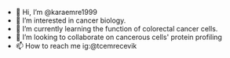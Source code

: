 - 👋 Hi, I’m @karaemre1999
- 👀 I’m interested in cancer biology.
- 🌱 I’m currently learning the  function of colorectal cancer cells.
- 💞️ I’m looking to collaborate on cancerous cells' protein profiling 
- 📫 How to reach me ig:@tcemrecevik

<!---
karaemre1999/karaemre1999 is a ✨ special ✨ repository because its `README.md` (this file) appears on your GitHub profile.
You can click the Preview link to take a look at your changes.
--->
